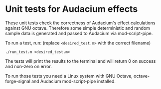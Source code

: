 # Unit tests for Audacium effects

These unit tests check the correctness of Audacium's effect calculations
against GNU octave. Therefore some simple deterministic and random
sample data is generated and passed to Audacium via mod-script-pipe.

To run a test, run: (replace `<desired_test.m>` with the correct filename)
```
./run_test.m <desired_test.m>
```

The tests will print the results to the terminal and will return 0 on
success and non-zero on error.

To run those tests you need a Linux system with GNU Octave,
octave-forge-signal and Audacium mod-script-pipe installed.

